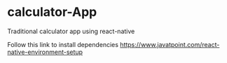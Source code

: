 # calculator-App
Traditional calculator app using react-native

Follow this link to install dependencies 
  https://www.javatpoint.com/react-native-environment-setup
